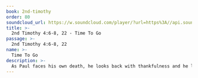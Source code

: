 ```yaml
---
book: 2nd-timothy
order: 80
soundcloud_url: https://w.soundcloud.com/player/?url=https%3A//api.soundcloud.com/tracks/
title: >-
  2nd Timothy 4:6-8, 22 - Time To Go
passage: >-
  2nd Timothy 4:6-8, 22
name: >-
  Time To Go
description: >-
  As Paul faces his own death, he looks back with thankfulness and he looks forward with great faith. He had lived and ministered for Christ. Now he was ready to go to Christ for all eternity.
---
```



